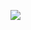 [![](https://mermaid.ink/img/pako:eNptkEFrwkAQhf9KGAi5pLK7SYwZsGBRSkFbqDnV7WGbrBo0u7JusDbkv3dNvBQ6p-Gbmfd400KhSwkIvt9WqrLotYHdy1oGGJTCHIKu832utkd9KfbCWG_5zpXn6tx87Yw47T0stJEDm8_y2dNsvdigkvaizeFz4Ku3-WK5wdo5He8oX6zzl9fnDVp5tpXa3bFUJVd_xbzp9HFQ-IffZSCEWppaVKVL0t72OPQpOKBrb0E4cNW5PdFYvb6qAtCaRobQnEph5bwSLk0NuBXHs6MnoQBb-AZkNBplaUzJmKTjOE6jEK6ADxM2IhNKaJpkSZIRRrsQfrR2CtQNWMxSwpIoZiSLaAiyrKw2q-HT_cN7i4_-oLfsfgGlBnVG?type=png)](https://mermaid.live/edit#pako:eNptkEFrwkAQhf9KGAi5pLK7SYwZsGBRSkFbqDnV7WGbrBo0u7JusDbkv3dNvBQ6p-Gbmfd400KhSwkIvt9WqrLotYHdy1oGGJTCHIKu832utkd9KfbCWG_5zpXn6tx87Yw47T0stJEDm8_y2dNsvdigkvaizeFz4Ku3-WK5wdo5He8oX6zzl9fnDVp5tpXa3bFUJVd_xbzp9HFQ-IffZSCEWppaVKVL0t72OPQpOKBrb0E4cNW5PdFYvb6qAtCaRobQnEph5bwSLk0NuBXHs6MnoQBb-AZkNBplaUzJmKTjOE6jEK6ADxM2IhNKaJpkSZIRRrsQfrR2CtQNWMxSwpIoZiSLaAiyrKw2q-HT_cN7i4_-oLfsfgGlBnVG)
